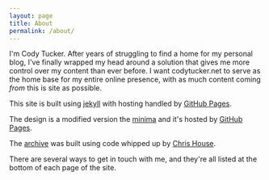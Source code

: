 ```yaml
---
layout: page
title: About
permalink: /about/
---
```

I'm Cody Tucker. After years of struggling to find a home for my personal blog, I've finally wrapped my head around a solution that gives me more control over my content than ever before. I want codytucker.net to serve as the home base for my entire online presence, with as much content coming *from* this is site as possible.

This site is built using [jekyll](jekyll-organization) with hosting handled by [GitHub Pages](https://pages.github.com).

The design is a modified version the [minima](https://github.com/jekyll/minima) and it's hosted by [GitHub Pages](https://pages.github.com).

The [archive](https://codytucker.net/archive) was built using code whipped up by [Chris House](http://chris.house/blog/building-a-simple-archive-page-with-jekyll/).

There are several ways to get in touch with me, and they're all listed at the bottom of each page of the site.
